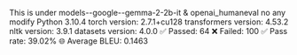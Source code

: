 
This is under models--google--gemma-2-2b-it  & openai_humaneval no any modify
Python 3.10.4 
torch version: 2.7.1+cu128
transformers version: 4.53.2
nltk version: 3.9.1
datasets version: 4.0.0
✅ Passed: 64
❌ Failed: 100
✅ Pass rate: 39.02%
🌐 Average BLEU: 0.1463
